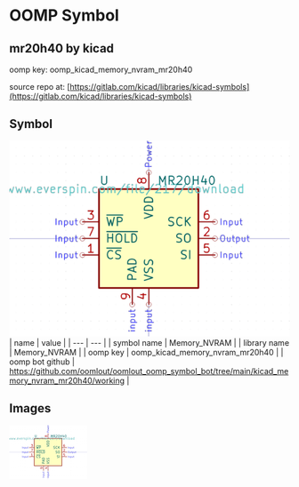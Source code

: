 # OOMP Symbol  
## mr20h40  by kicad  
  
oomp key: oomp_kicad_memory_nvram_mr20h40  
  
source repo at: [https://gitlab.com/kicad/libraries/kicad-symbols](https://gitlab.com/kicad/libraries/kicad-symbols)  
## Symbol  
  
[![working.png](working_600.png)](working.png)  
| name | value | 
| --- | --- | 
| symbol name | Memory_NVRAM | 
| library name | Memory_NVRAM | 
| oomp key | oomp_kicad_memory_nvram_mr20h40 | 
| oomp bot github | https://github.com/oomlout/oomlout_oomp_symbol_bot/tree/main/kicad_memory_nvram_mr20h40/working | 
## Images  
  
[![working.png](working_140.png)](working.png)  
